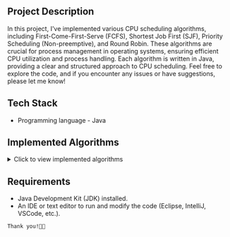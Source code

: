 <!DOCTYPE html>
<html lang="en">
<head>
<meta charset="UTF-8">
<meta name="viewport" content="width=device-width, initial-scale=1.0">
</head>
<body>

<h2>Project Description</h2>

<p>In this project, I've implemented various CPU scheduling algorithms, including First-Come-First-Serve (FCFS), Shortest Job First (SJF), Priority Scheduling (Non-preemptive), and Round Robin. These algorithms are crucial for process management in operating systems, ensuring efficient CPU utilization and process handling. Each algorithm is written in Java, providing a clear and structured approach to CPU scheduling. Feel free to explore the code, and if you encounter any issues or have suggestions, please let me know!</p>

<h2>Tech Stack</h2>

<ul>
  <li>Programming language - Java</li>
</ul>

<h2>Implemented Algorithms</h2>

<details>
  <summary>Click to view implemented algorithms</summary>
  
  <ul>
    <li>First-Come-First-Serve (FCFS)
      <ul>
        <li>Processes are executed in the order they arrive in the ready queue.</li>
      </ul>
    </li>
    <li>Shortest Job First (SJF)
      <ul>
        <li>Processes with the shortest burst time are executed first.</li>
      </ul>
    </li>
    <li>Priority Scheduling (Non-preemptive)
      <ul>
        <li>Processes are executed based on their priority. If two processes have the same priority, they are executed based on arrival time.</li>
      </ul>
    </li>
    <li>Round Robin
      <ul>
        <li>Each process is assigned a fixed time in cyclic order, ensuring that all processes get a fair share of CPU time.</li>
      </ul>
    </li>
  </ul>
</details>

<h2>Requirements</h2>

<ul>
  <li>Java Development Kit (JDK) installed.</li>
  <li>An IDE or text editor to run and modify the code (Eclipse, IntelliJ, VSCode, etc.).</li>
</ul>

<p><code>Thank you!🧑‍💻</code></p>

</body>
</html>
